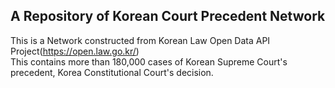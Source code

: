 ## A Repository of Korean Court Precedent Network

This is a Network constructed from Korean Law Open Data API Project(https://open.law.go.kr/)  
This contains more than 180,000 cases of Korean Supreme Court's precedent, Korea Constitutional Court's decision.
